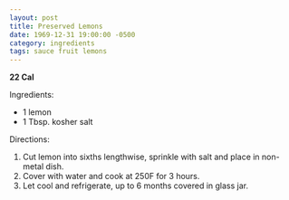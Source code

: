 ```yaml
---
layout: post
title: Preserved Lemons
date: 1969-12-31 19:00:00 -0500
category: ingredients
tags: sauce fruit lemons
---
```

<b>22 Cal</b>
<p>Ingredients:</p><ul>
<li>1	lemon</li>
<li>1 Tbsp.	kosher salt</li>
</ul>
<p>Directions:</p>
<ol>
<li>Cut lemon into sixths lengthwise, sprinkle with salt and place in non-metal dish.</li>
<li>Cover with water and cook at 250F for 3 hours.</li>
<li>Let cool and refrigerate, up to 6 months covered in glass jar.</li>
</ol>
